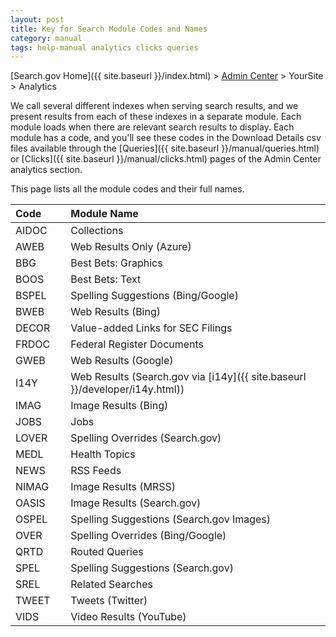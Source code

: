 ```yaml
---
layout: post
title: Key for Search Module Codes and Names
category: manual
tags: help-manual analytics clicks queries
---
```


[Search.gov Home]({{ site.baseurl }}/index.html) > [Admin Center](https://search.usa.gov/sites/) > YourSite > Analytics

We call several different indexes when serving search results, and we present results from each of these indexes in a separate module. Each module loads when there are relevant search results to display. Each module has a code, and you'll see these codes in the Download Details csv files available through the [Queries]({{ site.baseurl }}/manual/queries.html) or [Clicks]({{ site.baseurl }}/manual/clicks.html) pages of the Admin Center analytics section. 

This page lists all the module codes and their full names.

| Code    | Module Name |
| :------------ | :---------------------------------- |
| AIDOC&nbsp;&nbsp;&nbsp;&nbsp;&nbsp; | Collections |
| AWEB  | Web Results Only (Azure) |
| BBG   | Best Bets: Graphics |
| BOOS  | Best Bets: Text |
| BSPEL | Spelling Suggestions (Bing/Google) |
| BWEB  | Web Results (Bing) |
| DECOR | Value-added Links for SEC Filings |
| FRDOC | Federal Register Documents |
| GWEB  | Web Results (Google) |
| I14Y  | Web Results (Search.gov via [i14y]({{ site.baseurl }}/developer/i14y.html)) |
| IMAG  | Image Results (Bing) |
| JOBS  | Jobs |
| LOVER | Spelling Overrides (Search.gov) |
| MEDL  | Health Topics |
| NEWS  | RSS Feeds |
| NIMAG | Image Results (MRSS) |
| OASIS | Image Results (Search.gov) |
| OSPEL | Spelling Suggestions (Search.gov Images) |
| OVER  | Spelling Overrides (Bing/Google) |
| QRTD  | Routed Queries |
| SPEL  | Spelling Suggestions (Search.gov) |
| SREL  | Related Searches |
| TWEET | Tweets (Twitter) |
| VIDS  | Video Results (YouTube) |

